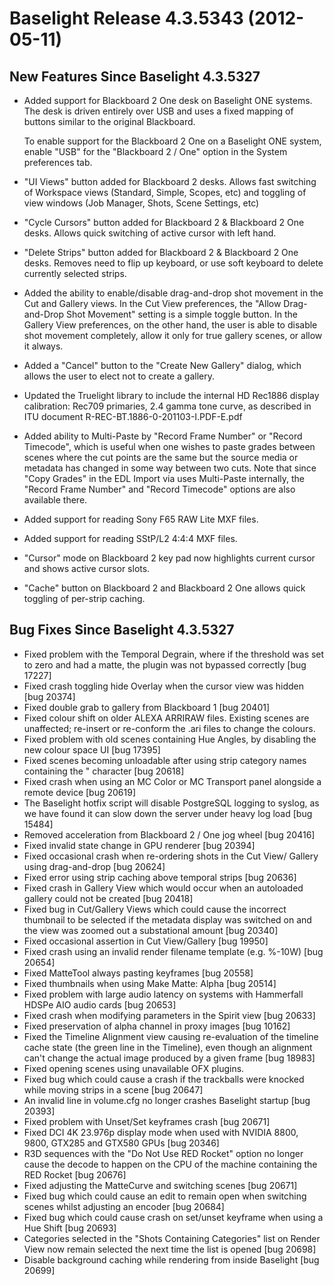 # Baselight Release 4.3.5343 (2012-05-11)



## New Features Since Baselight 4.3.5327

*   Added support for Blackboard 2 One desk on Baselight ONE systems. The desk is driven entirely over USB and uses a fixed mapping of buttons similar to the original Blackboard.

    To enable support for the Blackboard 2 One on a Baselight ONE system, enable "USB" for the "Blackboard 2 / One" option in the System preferences tab.
* "UI Views" button added for Blackboard 2 desks. Allows fast switching of Workspace views (Standard, Simple, Scopes, etc) and toggling of view windows (Job Manager, Shots, Scene Settings, etc)
* "Cycle Cursors" button added for Blackboard 2 & Blackboard 2 One desks. Allows quick switching of active cursor with left hand.
* "Delete Strips" button added for Blackboard 2 & Blackboard 2 One desks. Removes need to flip up keyboard, or use soft keyboard to delete currently selected strips.
* Added the ability to enable/disable drag-and-drop shot movement in the Cut and Gallery views. In the Cut View preferences, the "Allow Drag-and-Drop Shot Movement" setting is a simple toggle button. In the Gallery View preferences, on the other hand, the user is able to disable shot movement completely, allow it only for true gallery scenes, or allow it always.
* Added a "Cancel" button to the "Create New Gallery" dialog, which allows the user to elect not to create a gallery.
* Updated the Truelight library to include the internal HD Rec1886 display calibration: Rec709 primaries, 2.4 gamma tone curve, as described in ITU document R-REC-BT.1886-0-201103-I.PDF-E.pdf
* Added ability to Multi-Paste by "Record Frame Number" or "Record Timecode", which is useful when one wishes to paste grades between scenes where the cut points are the same but the source media or metadata has changed in some way between two cuts. Note that since "Copy Grades" in the EDL Import via uses Multi-Paste internally, the "Record Frame Number" and "Record Timecode" options are also available there.
* Added support for reading Sony F65 RAW Lite MXF files.
* Added support for reading SStP/L2 4:4:4 MXF files.
* "Cursor" mode on Blackboard 2 key pad now highlights current cursor and shows active cursor slots.
* "Cache" button on Blackboard 2 and Blackboard 2 One allows quick toggling of per-strip caching.

## Bug Fixes Since Baselight 4.3.5327

* Fixed problem with the Temporal Degrain, where if the threshold was set to zero and had a matte, the plugin was not bypassed correctly \[bug 17227]
* Fixed crash toggling hide Overlay when the cursor view was hidden \[bug 20374]
* Fixed double grab to gallery from Blackboard 1 \[bug 20401]
* Fixed colour shift on older ALEXA ARRIRAW files. Existing scenes are unaffected; re-insert or re-conform the .ari files to change the colours.
* Fixed problem with old scenes containing Hue Angles, by disabling the new colour space UI \[bug 17395]
* Fixed scenes becoming unloadable after using strip category names containing the " character \[bug 20618]
* Fixed crash when using an MC Color or MC Transport panel alongside a remote device \[bug 20619]
* The Baselight hotfix script will disable PostgreSQL logging to syslog, as we have found it can slow down the server under heavy log load \[bug 15484]
* Removed acceleration from Blackboard 2 / One jog wheel \[bug 20416]
* Fixed invalid state change in GPU renderer \[bug 20394]
* Fixed occasional crash when re-ordering shots in the Cut View/ Gallery using drag-and-drop \[bug 20624]
* Fixed error using strip caching above temporal strips \[bug 20636]
* Fixed crash in Gallery View which would occur when an autoloaded gallery could not be created \[bug 20418]
* Fixed bug in Cut/Gallery Views which could cause the incorrect thumbnail to be selected if the metadata display was switched on and the view was zoomed out a substational amount \[bug 20340]
* Fixed occasional assertion in Cut View/Gallery \[bug 19950]
* Fixed crash using an invalid render filename template (e.g. %-10W) \[bug 20654]
* Fixed MatteTool always pasting keyframes \[bug 20558]
* Fixed thumbnails when using Make Matte: Alpha \[bug 20514]
* Fixed problem with large audio latency on systems with Hammerfall HDSPe AIO audio cards \[bug 20653]
* Fixed crash when modifying parameters in the Spirit view \[bug 20633]
* Fixed preservation of alpha channel in proxy images \[bug 10162]
* Fixed the Timeline Alignment view causing re-evaluation of the timeline cache state (the green line in the Timeline), even though an alignment can't change the actual image produced by a given frame \[bug 18983]
* Fixed opening scenes using unavailable OFX plugins.
* Fixed bug which could cause a crash if the trackballs were knocked while moving strips in a scene \[bug 20647]
* An invalid line in volume.cfg no longer crashes Baselight startup \[bug 20393]
* Fixed problem with Unset/Set keyframes crash \[bug 20671]
* Fixed DCI 4K 23.976p display mode when used with NVIDIA 8800, 9800, GTX285 and GTX580 GPUs \[bug 20346]
* R3D sequences with the "Do Not Use RED Rocket" option no longer cause the decode to happen on the CPU of the machine containing the RED Rocket \[bug 20676]
* Fixed adjusting the MatteCurve and switching scenes \[bug 20671]
* Fixed bug which could cause an edit to remain open when switching scenes whilst adjusting an encoder \[bug 20684]
* Fixed bug which could cause crash on set/unset keyframe when using a Hue Shift \[bug 20693]
* Categories selected in the "Shots Containing Categories" list on Render View now remain selected the next time the list is opened \[bug 20698]
* Disable background caching while rendering from inside Baselight \[bug 20699]
